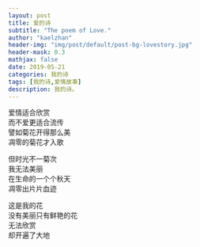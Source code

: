 ```yaml
---
layout: post
title: 爱的诗
subtitle: "The poem of Love."
author: "kaelzhan"
header-img: "img/post/default/post-bg-lovestory.jpg"
header-mask: 0.3
mathjax: false
date: 2019-05-21
categories: 我的诗
tags: [我的诗,爱情故事]
description: 我的诗。
---
```


爱情适合欣赏  
而不爱更适合流传  
譬如菊花开得那么美  
凋零的菊花才入歌  

但时光不一菊次  
我无法美丽  
在生命的一个个秋天  
凋零出片片血迹  

这是我的花  
没有美丽只有鲜艳的花  
无法欣赏  
却开遍了大地  
